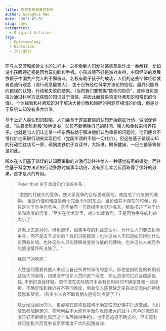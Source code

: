 ```yaml
---
title: 感觉有用和真的有用
author: Guanghua Mao
date: '2021-07-01'
slug: zdyy
categories:
  - Original Articles
tags:
  - Epistemology
  - Evolution
  - Insights
---
```



在与人交流和阅读文本的过程中，总能看到人们爱对某些现象作出一番解释，比如说小孩眼镜近视是因为玩电脑和手机，小孩成绩不好是游戏害得，中国经济的发展依赖于中国共产党人的不懈奋斗，名校有助于孩子的成功，人们的这些个体经验或者说流行观念（流行观念最害人），由于没有经过科学方法论的检验，最终只能导向错误的认知，行动和失败的结果。（当然我们要警惕“致命的自负”，这种自负是指对通过科学方法获取的知识过于自信，并因此而轻易否定朴素知识和常识的价值），个体经验和朴素知识对于解决大量分散和琐碎的问题有相当的价值，但是对于系统认知没有多大价值。

基于上述人类认知的缺陷，人们会基于这些错误的认知开始疯狂行动，做眼保健操，“头悬梁锥刺股”般地读书，父母不断牺牲自己的时间、精力和金钱来培养孩子，也就是当人们认定某一样东西有助于解决他们认为重要的问题时，他们便会不惜代价地采取行动来实现目标（党国所谓的不惜一切代价）。但这些基于错误认知的行动往往功亏一篑，砸锅卖铁供子女读书，大跃进，眼保健操，一日三餐等等皆是如此。

所以在人们基于错误的认知而采取的过激行动往往给人一种感觉有用的错觉，而往往基于科学方法论的行动多数时候事半功倍，没有那么幸苦反而取得了很好的效果，这才是真的有用。

>Peter thiel 关于难度和价值的关系：

>“激烈的打破头的竞争，使大家竞争的目标更难获取。难度成了价值的代理物。 但是价值和难度是两个完全不同的东西。当价值并不存在的时候，你只是为了竞争而竞争。基辛格有一句贬损学术界的名言，精准描述了对于价值和难度的混淆：‘至少在学术界里，战斗如此激烈，正是因为争夺的利益太小了'.

>这看上去是对的，但也很怪，如果争夺的利益这么小，为什么人们要去拼命争夺，而不是去干点别的？我们只能猜测：也许这些人不知道如何辨别什么东西有价值。也许这些人只能理解难度是价值的代理物。也许这些人被竞争的浪漫情怀所洗脑了。"

>我自己的猜测：

>人性强烈需要其他人来验证自己所做的事情的意义。即使是很明显的长期利益极大的事情，如果没有很多人赞同这个理念，那么追逐的过程会倍感孤独, 不断的自我怀疑。更何况在实际情况中会有长时间的不确定性和一些挫折。不确定性和挫折并不等同难度，但会使人感觉缺乏来自社交圈内的持续鼓励和赞赏。(有多少人会不断看朋友圈有谁点赞了？)

>缺乏经验阅历的人，更容易在这种孤独和不确定性的恐惧中打退堂鼓。人们情愿参加确定的，实际利益不大而竞争激烈难度极大的战斗 (竞争的激烈程度正好不断强化暗示这个东西值得争抢)，也不愿追逐不确定的，但实际利益可能极大而竞争者寥寥难度不大的孤独游戏.